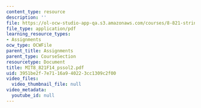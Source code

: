 ```yaml
---
content_type: resource
description: ''
file: https://ol-ocw-studio-app-qa.s3.amazonaws.com/courses/8-821-string-theory-and-holographic-duality-fall-2014/3951be2f7e7116a940223cc1309c2f00_MIT8_821F14_pssol2.pdf
file_type: application/pdf
learning_resource_types:
- Assignments
ocw_type: OCWFile
parent_title: Assignments
parent_type: CourseSection
resourcetype: Document
title: MIT8_821F14_pssol2.pdf
uid: 3951be2f-7e71-16a9-4022-3cc1309c2f00
video_files:
  video_thumbnail_file: null
video_metadata:
  youtube_id: null
---
```

